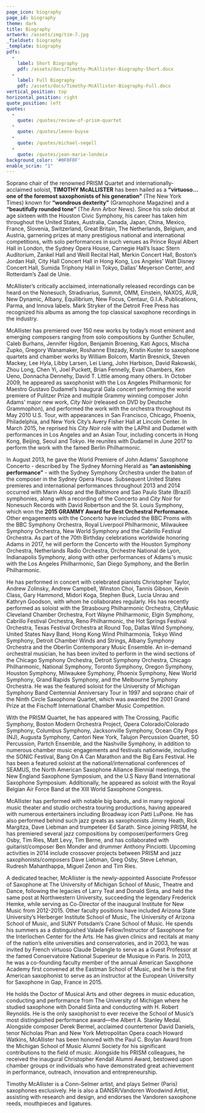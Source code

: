 ```yaml
---
page_icon: biography
page_id: biography
theme: dark
title: Biography
artwork: /assets/img/tim-7.jpg
_fieldset: biography
_template: biography
pdfs:
  - 
    label: Short Biography
    pdf: /assets/docs/Timothy-McAllister-Biography-Short.docx
  - 
    label: Full Biography
    pdf: /assets/docs/Timothy-McAllister-Biography-Full.docx
vertical_position: top
horizontal_position: right
quote_position: left
quotes:
  - 
    quote: /quotes/review-of-prism-quartet
  - 
    quote: /quotes/leone-buyse
  - 
    quote: /quotes/michael-segell
  - 
    quote: /quotes/jean-marie-londeix
background_color: '#0F0F0F'
enable_scrim: "1"
---
```

Soprano chair of the renowned PRISM Quartet and internationally-acclaimed soloist, **TIMOTHY McALLISTER** has been hailed as a **“virtuoso…one of the foremost saxophonists of his generation”** (The New York Times) known for **“wondrous dexterity”** (Gramophone Magazine) and a **“beautifully rounded tone”** (The Ann Arbor News). Since his solo debut at age sixteen with the Houston Civic Symphony, his career has taken him throughout the United States, Australia, Canada, Japan, China, Mexico, France, Slovenia, Switzerland, Great Britain, The Netherlands, Belgium, and Austria, garnering prizes at many prestigious national and international competitions, with solo performances in such venues as Prince Royal Albert Hall in London, the Sydney Opera House, Carnegie Hall’s Isaac Stern Auditorium, Zankel Hall and Weill Recital Hall, Merkin Concert Hall, Boston’s Jordan Hall, City Hall Concert Hall in Hong Kong, Los Angeles’ Walt Disney Concert Hall, Sumida Triphony Hall in Tokyo, Dallas’ Meyerson Center, and Rotterdam’s Zaal de Unie.

McAllister’s critically acclaimed, internationally released recordings can be heard on the Nonesuch, Stradivarius, Summit, OMM, Einstein, NAXOS, AUR, New Dynamic, Albany, Equilibrium, New Focus, Centaur, G.I.A. Publications, Parma, and Innova labels. Mark Stryker of the Detroit Free Press has recognized his albums as among the top classical saxophone recordings in the industry.

McAllister has premiered over 150 new works by today’s most eminent and emerging composers ranging from solo compositions by Gunther Schuller, Caleb Burhans, Jennifer Higdon, Benjamin Broening, Kati Agocs, Mischa Zupko, Gregory Wanamaker, Roshanne Etezady, Kristin Kuster to saxophone quartets and chamber works by William Bolcom, Martin Bresnick, Steven Mackey, Lee Hyla, Libby Larsen, Lei Liang, John Harbison, David Rakowski, Zhou Long, Chen Yi, Joel Puckett, Brian Fennelly, Evan Chambers, Ken Ueno, Donnacha Dennehy, David T. Little among many others.  In October 2009, he appeared as saxophonist with the Los Angeles Philharmonic for Maestro Gustavo Dudamel’s Inaugural Gala concert performing the world premiere of Pulitzer Prize and multiple Grammy winning composer John Adams’ major new work, *City Noir* (released on DVD by Deutsche Grammophon), and performed the work with the orchestra throughout its May 2010 U.S. Tour, with appearances in San Francisco, Chicago, Phoenix, Philadelphia, and New York City’s Avery Fisher Hall at Lincoln Center.  In March 2015, he reprised his *City Noir* role with the LAPhil and Dudamel with performances in Los Angeles and an Asian Tour, including concerts in Hong Kong, Beijing, Seoul and Tokyo. He reunites with Dudamel in June 2017 to perform the work with the famed Berlin Philharmonic.

In August 2013, he gave the World Premiere of John Adams’ Saxophone Concerto - described by The Sydney Morning Herald as **“an astonishing performance”** - with the Sydney Symphony Orchestra under the baton of the composer in the Sydney Opera House. Subsequent United States premieres and international performances throughout 2013 and 2014 occurred with Marin Alsop and the Baltimore and Sao Paulo State (Brazil) symphonies, along with a recording of the Concerto and *City Noir* for Nonesuch Records with David Robertson and the St. Louis Symphony, which won the **2015 GRAMMY Award for Best Orchestral Performance.** Other engagements with the Concerto have included the BBC Proms with the BBC Symphony Orchestra, Royal Liverpool Philharmonic, Milwaukee Symphony Orchestra, New World Symphony and the Cabrillo Festival Orchestra. As part of the 70th Birthday celebrations worldwide honoring Adams in 2017, he will perform the Concerto with the Houston Symphony Orchestra, Netherlands Radio Orchestra, Orchestre National de Lyon, Indianapolis Symphony, along with other performances of Adams's music with the Los Angeles Philharmonic, San Diego Symphony, and the Berlin Philharmonic.

He has performed in concert with celebrated pianists Christopher Taylor, Andrew Zolinsky, Andrew Campbell, Winston Choi, Tannis Gibson, Kevin Class, Gary Hammond, Midori Koga, Stephen Buck, Lucia Unrau and Kathryn Goodson, with whom he collaborates regularly.  His has recently performed as soloist with the Strasbourg Philharmonic Orchestra, CityMusic Cleveland Chamber Orchestra, Fort Wayne Philharmonic, Elgin Symphony, Cabrillo Festival Orchestra, Reno Philharmonic, the Hot Springs Festival Orchestra, Texas Festival Orchestra at Round Top, Dallas Wind Symphony, United States Navy Band, Hong Kong Wind Philharmonia, Tokyo Wind Symphony, Detroit Chamber Winds and Strings, Albany Symphony Orchestra and the Oberlin Contemporary Music Ensemble.  An in-demand orchestral musician, he has been invited to perform in the wind sections of the Chicago Symphony Orchestra, Detroit Symphony Orchestra, Chicago Philharmonic, National Symphony, Toronto Symphony, Oregon Symphony, Houston Symphony, Milwaukee Symphony, Phoenix Symphony, New World Symphony, Grand Rapids Symphony, and the Melbourne Symphony Orchestra. He was the featured soloist for the University of Michigan Symphony Band Centennial Anniversary Tour in 1997 and soprano chair of the Ninth Circle Saxophone Quartet, which was awarded the 2001 Grand Prize at the Fischoff International Chamber Music Competition.

With the PRISM Quartet, he has appeared with The Crossing, Pacific Symphony, Boston Modern Orchestra Project, Opera Colorado/Colorado Symphony, Columbus Symphony, Jacksonville Symphony, Ocean City Pops (NJ), Augusta Symphony, Cantori New York, Talujon Percussion Quartet, SO Percussion, Partch Ensemble, and the Nashville Symphony, in addition to numerous chamber music engagements and festivals nationwide, including the SONIC Festival, Bang On A Can Marathon and the Big Ears Festival. He has been a featured soloist at the national/international conferences of SEAMUS, the North American Saxophone Alliance Biennial meetings, the New England Saxophone Symposium, and the U.S Navy Band International Saxophone Symposium. Additionally, he appeared as soloist with the Royal Belgian Air Force Band at the XIII World Saxophone Congress.

McAllister has performed with notable big bands, and in many regional music theater and studio orchestra touring productions, having appeared with numerous entertainers including Broadway icon Patti LuPone. He has also performed behind such jazz greats as saxophonists Jimmy Heath, Rick Margitza, Dave Liebman and trumpeteer Ed Sarath. Since joining PRISM, he has premiered several jazz compositions by composer/performers Greg Osby, Tim Ries, Matt Levy, Tim Berne, and has collaborated with guitarist/composer Ben Monder and drummer Anthony Pinciotti. Upcoming activities in 2014 include crossover projects between PRISM and jazz saxophonists/composers Dave Liebman, Greg Osby, Steve Lehman, Rudresh Mahanthappa, Miguel Zenon and Tim Ries.

A dedicated teacher, McAllister is the newly-appointed Associate Professor of Saxophone at The University of Michigan School of Music, Theatre and Dance, following the legacies of Larry Teal and Donald Sinta, and held the same post at Northwestern University, succeeding the legendary Frederick Hemke, while serving as Co-Director of the inaugural Institute for New Music from 2012-2015.  Other faculty positions have included Arizona State University’s Herberger Institute School of Music, The University of Arizona School of Music, and SUNY Potsdam’s Crane School of Music. He spends his summers as a distinguished Valade Fellow/Instructor of Saxophone for the Interlochen Center for the Arts.  He has given clinics and recitals at many of the nation’s elite universities and conservatories, and in 2003, he was invited by French virtuoso Claude Delangle to serve as a Guest Professor at the famed Conservatoire National Superieur de Musique in Paris. In 2013, he was a co-founding faculty member of the annual American Saxophone Academy first convened at the Eastman School of Music, and he is the first American saxophonist to serve as an instructor at the European University for Saxophone in Gap, France in 2015.

He holds the Doctor of Musical Arts and other degrees in music education, conducting and performance from The University of Michigan where he studied saxophone with Donald Sinta and conducting with H. Robert Reynolds. He is the only saxophonist to ever receive the School of Music’s most distinguished performance award—the Albert A. Stanley Medal. Alongside composer Derek Bermel, acclaimed countertenor David Daniels, tenor Nicholas Phan and New York Metropolitan Opera coach Howard Watkins, McAllister has been honored with the Paul C. Boylan Award from the Michigan School of Music Alumni Society for his significant contributions to the field of music. Alongside his PRISM colleagues, he received the inaugural Christopher Kendall Alumni Award, bestowed upon chamber groups or individuals who have demonstrated great achievement in performance, outreach, innovation and entrepreneurship.  

Timothy McAllister is a Conn-Selmer artist, and plays Selmer (Paris) saxophones exclusively. He is also a DANSR/Vandoren Woodwind Artist, assisting with research and design, and endorses the Vandoren saxophone reeds, mouthpieces and ligatures.